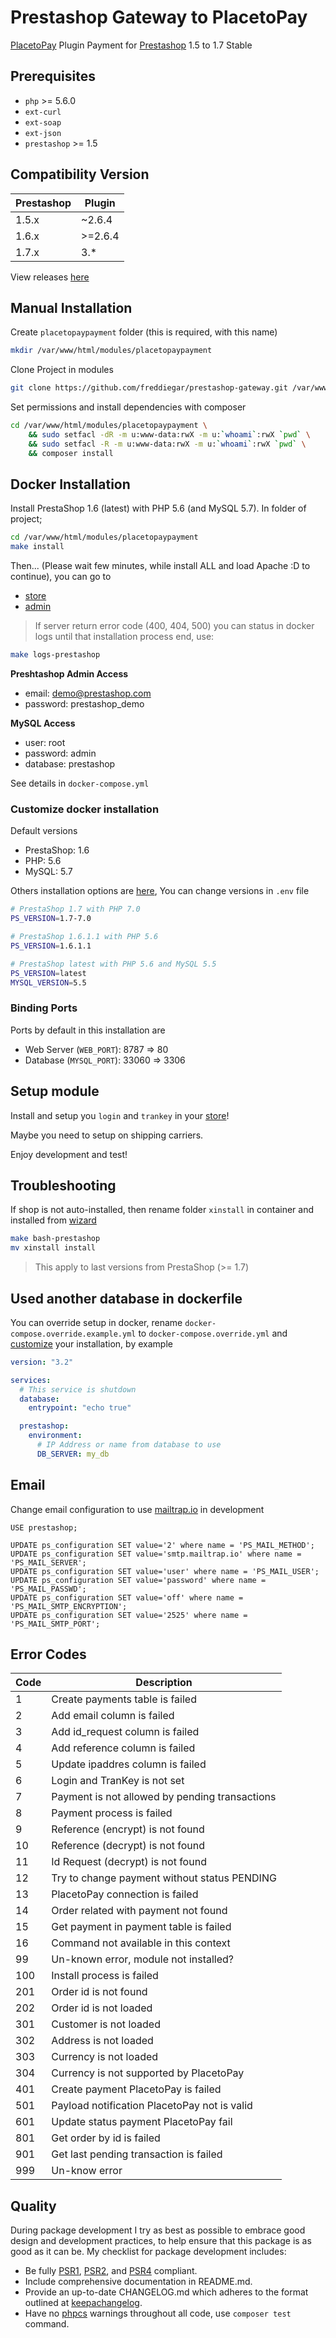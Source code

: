 # Prestashop Gateway to PlacetoPay

[PlacetoPay][link-placetopay] Plugin Payment for [Prestashop][link-prestashop] 1.5 to 1.7 Stable

## Prerequisites

- `php` >= 5.6.0
- `ext-curl`
- `ext-soap`
- `ext-json`
- `prestashop` >= 1.5

## Compatibility Version

| Prestashop | Plugin   |
|------------|----------|
| 1.5.x      | ~2.6.4   |
| 1.6.x      | >=2.6.4 |
| 1.7.x      | 3.*      |

View releases [here][link-releases]

## Manual Installation

Create `placetopaypayment` folder (this is required, with this name)

```bash
mkdir /var/www/html/modules/placetopaypayment
```

Clone Project in modules
 
```bash
git clone https://github.com/freddiegar/prestashop-gateway.git /var/www/html/modules/placetopaypayment
```

Set permissions and install dependencies with composer

```bash
cd /var/www/html/modules/placetopaypayment \ 
    && sudo setfacl -dR -m u:www-data:rwX -m u:`whoami`:rwX `pwd` \ 
    && sudo setfacl -R -m u:www-data:rwX -m u:`whoami`:rwX `pwd` \
    && composer install
```

## Docker Installation

Install PrestaShop 1.6 (latest) with PHP 5.6 (and MySQL 5.7). In folder of project;
 
```bash
cd /var/www/html/modules/placetopaypayment
make install
```

Then... (Please wait few minutes, while install ALL and load Apache :D to continue), you can go to
 
- [store](http://localhost:8787)
- [admin](http://localhost:8787/adminstore)

> If server return error code (400, 404, 500) you can status in docker logs until that installation process end, use:

```bash
make logs-prestashop
```

__Preshtashop Admin Access__
 
- email: demo@prestashop.com
- password: prestashop_demo

__MySQL Access__

- user: root
- password: admin
- database: prestashop

See details in `docker-compose.yml` 

### Customize docker installation

Default versions

- PrestaShop: 1.6
- PHP: 5.6
- MySQL: 5.7

Others installation options are [here][link-docker-prestashop], You can change versions in `.env` file

```bash
# PrestaShop 1.7 with PHP 7.0
PS_VERSION=1.7-7.0

# PrestaShop 1.6.1.1 with PHP 5.6
PS_VERSION=1.6.1.1

# PrestaShop latest with PHP 5.6 and MySQL 5.5
PS_VERSION=latest
MYSQL_VERSION=5.5
```

### Binding Ports

Ports by default in this installation are

- Web Server (`WEB_PORT`): 8787 => 80
- Database (`MYSQL_PORT`): 33060 => 3306

## Setup module

Install and setup you `login` and `trankey` in your [store](http://localhost:8787/adminstore)!

Maybe you need to setup on shipping carriers.

Enjoy development and test!

## Troubleshooting

If shop is not auto-installed, then rename folder `xinstall` in container and installed from [wizard](http://localhost:8787/install)

```bash
make bash-prestashop
mv xinstall install
```

> This apply to last versions from PrestaShop (>= 1.7)

## Used another database in dockerfile

You can override setup in docker, rename `docker-compose.override.example.yml` to `docker-compose.override.yml` and [customize](https://store.docker.com/community/images/prestashop/prestashop) your installation, by example

```yaml
version: "3.2"

services:
  # This service is shutdown
  database:
    entrypoint: "echo true"

  prestashop:
    environment:
      # IP Address or name from database to use
      DB_SERVER: my_db
```

## Email

Change email configuration to use [mailtrap.io][link-mailtrap] in development

```mysql
USE prestashop;

UPDATE ps_configuration SET value='2' where name = 'PS_MAIL_METHOD';
UPDATE ps_configuration SET value='smtp.mailtrap.io' where name = 'PS_MAIL_SERVER';
UPDATE ps_configuration SET value='user' where name = 'PS_MAIL_USER';
UPDATE ps_configuration SET value='password' where name = 'PS_MAIL_PASSWD';
UPDATE ps_configuration SET value='off' where name = 'PS_MAIL_SMTP_ENCRYPTION';
UPDATE ps_configuration SET value='2525' where name = 'PS_MAIL_SMTP_PORT';
```

## Error Codes

| Code | Description                                    |
|------|------------------------------------------------|
| 1    | Create payments table is failed                |
| 2    | Add email column is failed                     |
| 3    | Add id_request column is failed                |
| 4    | Add reference column is failed                 |
| 5    | Update ipaddres column is failed               |
| 6    | Login and TranKey is not set                   |
| 7    | Payment is not allowed by pending transactions |
| 8    | Payment process is failed                      |
| 9    | Reference (encrypt) is not found               |
| 10   | Reference (decrypt) is not found               |
| 11   | Id Request (decrypt) is not found              |
| 12   | Try to change payment without status PENDING   |
| 13   | PlacetoPay connection is failed                |
| 14   | Order related with payment not found           |
| 15   | Get payment in payment table is failed         |
| 16   | Command not available in this context          |
| 99   | Un-known error, module not installed?          |
| 100  | Install process is failed                      |
| 201  | Order id is not found                          |
| 202  | Order id is not loaded                         |
| 301  | Customer is not loaded                         |
| 302  | Address is not loaded                          |
| 303  | Currency is not loaded                         |
| 304  | Currency is not supported by PlacetoPay        |
| 401  | Create payment PlacetoPay is failed            |
| 501  | Payload notification PlacetoPay not is valid   |
| 601  | Update status payment PlacetoPay fail          |
| 801  | Get order by id is failed                      |
| 901  | Get last pending transaction is failed         |
| 999  | Un-know error                                  |


## Quality

During package development I try as best as possible to embrace good design and development practices, to help ensure that this package is as good as it can
be. My checklist for package development includes:

- Be fully [PSR1][link-psr-1], [PSR2][link-psr-2], and [PSR4][link-psr-1] compliant.
- Include comprehensive documentation in README.md.
- Provide an up-to-date CHANGELOG.md which adheres to the format outlined
    at [keepachangelog][link-keepachangelog].
- Have no [phpcs][link-phpcs] warnings throughout all code, use `composer test` command.

[link-placetopay]: https://www.placetopay.com
[link-prestashop]: https://www.prestashop.com
[link-releases]: https://github.com/freddiegar/prestashop-gateway/releases
[link-docker-prestashop]: https://store.docker.com/community/images/prestashop/prestashop/tags
[link-mailtrap]: https://mailtrap.io/
[link-psr-1]: https://www.php-fig.org/psr/psr-1/
[link-psr-2]: https://www.php-fig.org/psr/psr-2/
[link-psr-4]: https://www.php-fig.org/psr/psr-4/
[link-keepachangelog]: https://keepachangelog.com
[link-phpcs]: http://pear.php.net/package/PHP_CodeSniffer

